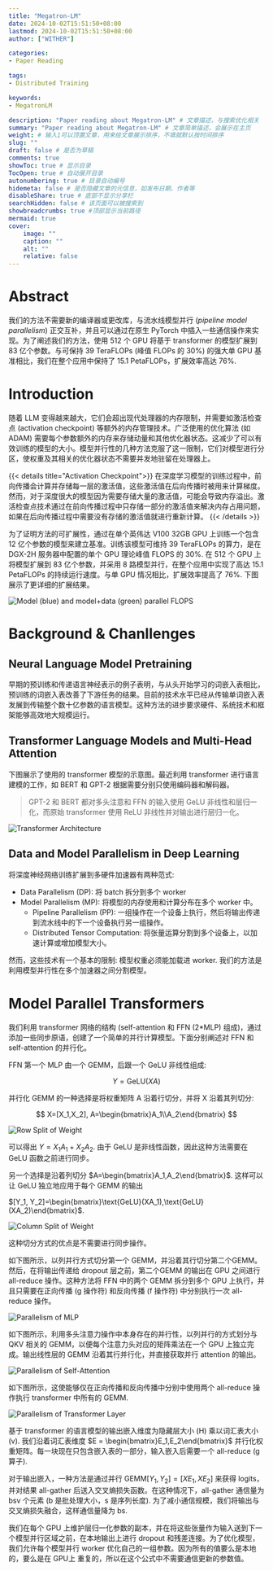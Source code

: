 ```yaml
---
title: "Megatron-LM"
date: 2024-10-02T15:51:50+08:00
lastmod: 2024-10-02T15:51:50+08:00
author: ["WITHER"]

categories:
- Paper Reading

tags:
- Distributed Training

keywords:
- MegatronLM

description: "Paper reading about Megatron-LM" # 文章描述，与搜索优化相关
summary: "Paper reading about Megatron-LM" # 文章简单描述，会展示在主页
weight: # 输入1可以顶置文章，用来给文章展示排序，不填就默认按时间排序
slug: ""
draft: false # 是否为草稿
comments: true
showToc: true # 显示目录
TocOpen: true # 自动展开目录
autonumbering: true # 目录自动编号
hidemeta: false # 是否隐藏文章的元信息，如发布日期、作者等
disableShare: true # 底部不显示分享栏
searchHidden: false # 该页面可以被搜索到
showbreadcrumbs: true #顶部显示当前路径
mermaid: true
cover:
    image: ""
    caption: ""
    alt: ""
    relative: false
---
```


# Abstract

我们的方法不需要新的编译器或更改库，与流水线模型并行 (*pipeline model parallelism*) 正交互补，并且可以通过在原生 PyTorch 中插入一些通信操作来实现。为了阐述我们的方法，使用 512 个 GPU 将基于 transformer 的模型扩展到 83 亿个参数。与可保持 39 TeraFLOPs (峰值 FLOPs 的 30%) 的强大单 GPU 基准相比，我们在整个应用中保持了 15.1 PetaFLOPs，扩展效率高达 76%.

# Introduction

随着 LLM 变得越来越大，它们会超出现代处理器的内存限制，并需要如激活检查点 (activation checkpoint) 等额外的内存管理技术。广泛使用的优化算法 (如ADAM) 需要每个参数额外的内存来存储动量和其他优化器状态。这减少了可以有效训练的模型的大小。模型并行性的几种方法克服了这一限制，它们对模型进行分区，使权重及其相关的优化器状态不需要并发地驻留在处理器上。

{{< details title="Activation Checkpoint">}}
在深度学习模型的训练过程中，前向传播会计算并存储每一层的激活值，这些激活值在后向传播时被用来计算梯度。然而，对于深度很大的模型因为需要存储大量的激活值，可能会导致内存溢出。激活检查点技术通过在前向传播过程中只存储一部分的激活值来解决内存占用问题，如果在后向传播过程中需要没有存储的激活值就进行重新计算。
{{< /details >}}

为了证明方法的可扩展性，通过在单个英伟达 V100 32GB GPU 上训练一个包含 12 亿个参数的模型来建立基准。训练该模型可维持 39 TeraFLOPs 的算力，是在 DGX-2H 服务器中配置的单个 GPU 理论峰值 FLOPS 的 30%. 在 512 个 GPU 上将模型扩展到 83 亿个参数，并采用 8 路模型并行，在整个应用中实现了高达 15.1 PetaFLOPs 的持续运行速度。与单 GPU 情况相比，扩展效率提高了 76%. 下图展示了更详细的扩展结果。

![Model (blue) and model+data (green) parallel FLOPS](https://note.youdao.com/yws/api/personal/file/WEB64c800c2db5cda251cb35df9208d8f94?method=download&shareKey=3c2e4f94cd1ca9520e5d9f49a7dfb620 "Model (blue) and model+data (green) parallel FLOPS")

# Background & Chanllenges

## Neural Language Model Pretraining
早期的预训练和传递语言神经表示的例子表明，与从头开始学习的词嵌入表相比，预训练的词嵌入表改善了下游任务的结果。目前的技术水平已经从传输单词嵌入表发展到传输整个数十亿参数的语言模型。这种方法的进步要求硬件、系统技术和框架能够高效地大规模运行。

## Transformer Language Models and Multi-Head Attention

下图展示了使用的 transformer 模型的示意图。最近利用 transformer 进行语言建模的工作，如 BERT 和 GPT-2 根据需要分别只使用编码器和解码器。
> GPT-2 和 BERT 都对多头注意和 FFN 的输入使用 GeLU 非线性和层归一化，而原始 transformer 使用 ReLU 非线性并对输出进行层归一化。

![Transformer Architecture](https://note.youdao.com/yws/api/personal/file/WEB1fcc47c83c934bf20c33fa9a88bfc34e?method=download&shareKey=2132c1442224cafae4ca86d6fd01720d "Transformer Architecture")

## Data and Model Parallelism in Deep Learning

将深度神经网络训练扩展到多硬件加速器有两种范式:
- Data Parallelism (DP): 将 batch 拆分到多个 worker
- Model Parallelism (MP): 将模型的内存使用和计算分布在多个 worker 中。
    - Pipeline Parallelism (PP): 一组操作在一个设备上执行，然后将输出传递到流水线中的下一个设备执行另一组操作。
    - Distributed Tensor Computation: 将张量运算分割到多个设备上，以加速计算或增加模型大小。

然而，这些技术有一个基本的限制: 模型权重必须能加载进 worker. 我们的方法是利用模型并行性在多个加速器之间分割模型。

# Model Parallel Transformers

我们利用 transformer 网络的结构 (self-attention 和 FFN (2*MLP) 组成)，通过添加一些同步原语，创建了一个简单的并行计算模型。下面分别阐述对 FFN 和 self-attention 的并行化。

FFN 第一个 MLP 由一个 GEMM，后跟一个 GeLU 非线性组成:

$$
Y=\text{GeLU}(XA)
$$

并行化 GEMM 的一种选择是将权重矩阵 A 沿着行切分，并将 X 沿着其列切分:


$$
X=[X_1,X_2], A=\begin{bmatrix}A_1\\A_2\end{bmatrix}
$$


![Row Split of Weight](https://note.youdao.com/yws/api/personal/file/WEBb1a0688321b545061bd3652261e6bf71?method=download&shareKey=2cc0ee6c275925d756b0b877c961e682 "Row Split of Weight")

可以得出 $Y = X_1A_1+X_2A_2$. 由于 GeLU 是非线性函数，因此这种方法需要在 GeLU 函数之前进行同步。

另一个选择是沿着列切分 $A=\begin{bmatrix}A_1,A_2\end{bmatrix}$. 这样可以让 GeLU 独立地应用于每个 GEMM 的输出 

$[Y_1, Y_2]=\begin{bmatrix}\text{GeLU}(XA_1),\text{GeLU}(XA_2)\end{bmatrix}$.

![Column Split of Weight](https://note.youdao.com/yws/api/personal/file/WEB5732c68a72330d13b288ab3d1828a6d2?method=download&shareKey=01e733100161309cbb283548474f22f7 "Column Split of Weight")

这种切分方式的优点是不需要进行同步操作。

如下图所示，以列并行方式切分第一个 GEMM，并沿着其行切分第二个GEMM。然后，在将输出传递给 dropout 层之前，第二个GEMM 的输出在 GPU 之间进行 all-reduce 操作。这种方法将 FFN 中的两个 GEMM 拆分到多个 GPU 上执行，并且只需要在正向传播 (g 操作符) 和反向传播 (f 操作符) 中分别执行一次 all-reduce 操作。

![Parallelism of MLP](https://note.youdao.com/yws/api/personal/file/WEBc1b8e9f509879d5984e2b85db312760f?method=download&shareKey=39a5f19a9a477a8d9c3a80b4c5c3bd0f "Parallelism of MLP")

如下图所示，利用多头注意力操作中本身存在的并行性，以列并行的方式划分与 QKV 相关的 GEMM，以便每个注意力头对应的矩阵乘法在一个 GPU 上独立完成。输出线性层的 GEMM 沿着其行并行化，并直接获取并行 attention 的输出。

![Parallelism of Self-Attention](https://note.youdao.com/yws/api/personal/file/WEBbd9aaf24f7a7a275f026d617e5d49da7?method=download&shareKey=f927c189a40038f613ca4f917effa454 "Parallelism of Self-Attention")

如下图所示，这使能够仅在正向传播和反向传播中分别中使用两个 all-reduce 操作执行 transformer 中所有的 GEMM.

![Parallelism of Transformer Layer](https://note.youdao.com/yws/api/personal/file/WEB471b6d468483ddff2c68c46e71ec70ee?method=download&shareKey=7e29126eacd44c304a8f9b2b25b4bbc3 "Parallelism of Transformer Layer")

基于 transformer 的语言模型的输出嵌入维度为隐藏层大小 (H) 乘以词汇表大小 (v). 我们沿着词汇表维度 $E = \begin{bmatrix}E_1,E_2\end{bmatrix}$ 并行化权重矩阵。每一块现在只包含嵌入表的一部分，输入嵌入后需要一个 all-reduce (g 算子).

对于输出嵌入，一种方法是通过并行 $\mathrm{GEMM} [Y_{1},Y_{2}]=[XE_{1},XE_{2}]$ 来获得 logits，并对结果 all-gather 后送入交叉熵损失函数。在这种情况下，all-gather 通信量为 bsv 个元素 (b 是批处理大小，s 是序列长度). 为了减小通信规模，我们将输出与交叉熵损失融合，这样通信量降为 bs.

我们在每个 GPU 上维护层归一化参数的副本，并在将这些张量作为输入送到下一个模型并行区域之前，在本地输出上进行 dropout 和残差连接。为了优化模型，我们允许每个模型并行 worker 优化自己的一组参数。因为所有的值要么是本地的，要么是在 GPU上 重复的，所以在这个公式中不需要通信更新的参数值。